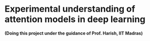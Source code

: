 # Experimental understanding of attention models in deep learning
#### (Doing this project under the guidance of Prof. Harish, IIT Madras)
